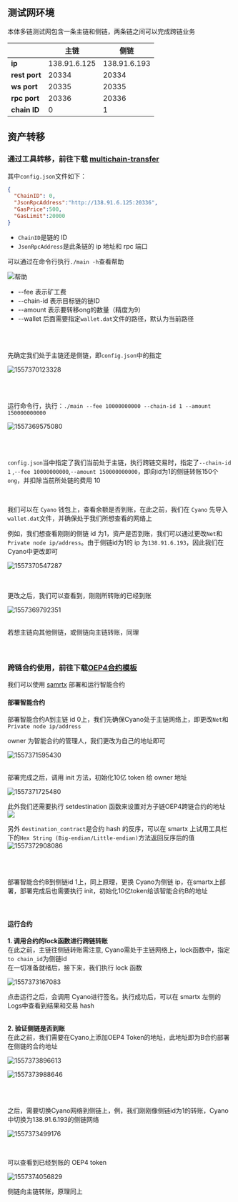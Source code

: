 



## 测试网环境

本体多链测试网包含一条主链和侧链，两条链之间可以完成跨链业务

|               | 主链         | 侧链         |
| ------------- | ------------ | ------------ |
| **ip**        | 138.91.6.125 | 138.91.6.193 |
| **rest port** | 20334        | 20334        |
| **ws port**   | 20335        | 20335        |
| **rpc port**  | 20336        | 20336        |
| **chain ID**  | 0            | 1            |





## 资产转移

### 通过工具转移，前往下载 [multichain-transfer ](https://github.com/siovanus/multichain-transfer)

其中`config.json`文件如下：

```json
{
  "ChainID": 0,
  "JsonRpcAddress":"http://138.91.6.125:20336",
  "GasPrice":500,
  "GasLimit":20000
}
```

- `ChainID`是链的 ID
- `JsonRpcAddress`是此条链的 ip 地址和 rpc 端口

可以通过在命令行执行`./main -h`查看帮助

![帮助](https://i.loli.net/2019/05/09/5cd3b61d366ea.png)

- --fee 表示矿工费
- --chain-id 表示目标链的链ID
- --amount 表示要转移ong的数量（精度为9）
- --wallet 后面需要指定`wallet.dat`文件的路径，默认为当前路径

<br/>
<br/>

先确定我们处于主链还是侧链，即`config.json`中的指定

![1557370123328](https://i.loli.net/2019/05/09/5cd3b7580a1e5.png)

<br/>
<br/>

运行命令行，执行：```./main --fee 10000000000 --chain-id 1 --amount 150000000000```

![1557369575080](https://i.loli.net/2019/05/09/5cd3b8ab32f52.png)

<br/>
<br/>

`config.json`当中指定了我们当前处于主链，执行跨链交易时，指定了`--chain-id 1` ,`--fee 10000000000`,`--amount 150000000000`，即向id为1的侧链转账150个 `ong`，并扣除当前所处链的费用 10

<br/>

我们可以在 `Cyano` 钱包上，查看余额是否到账，在此之前，我们在 `Cyano` 先导入`wallet.dat`文件，并确保处于我们所想查看的网络上

例如，我们想查看刚刚的侧链 id 为1，资产是否到账，我们可以通过更改`Net`和`Private node ip/address`。由于侧链id为1的 ip 为`138.91.6.193`，因此我们在Cyano中更改即可

![1557370547287](https://i.loli.net/2019/05/09/5cd3b7a625342.png)

<br/>
<br/>
更改之后，我们可以查看到，刚刚所转账的已经到账

![1557369792351](https://i.loli.net/2019/05/09/5cd3b7b97e770.png)
<br/>
<br/>

若想主链向其他侧链，或侧链向主链转账，同理
<br/>
<br/>
<br/>

### 跨链合约使用，前往下载[OEP4合约模板](https://github.com/siovanus/multiChainContract/tree/master/OEP4-template)

我们可以使用 [samrtx](https://smartx.ont.io) 部署和运行智能合约



#### 部署智能合约

部署智能合约A到主链 id 0上，我们先确保Cyano处于主链网络上，即更改`Net`和`Private node ip/address`

owner 为智能合约的管理人，我们更改为自己的地址即可

![1557371595430](https://i.loli.net/2019/05/09/5cd3b7d726f23.png)
<br/>
<br/>

部署完成之后，调用 init 方法，初始化10亿 token 给 owner 地址

![1557371725480](https://i.loli.net/2019/05/09/5cd3b7e710158.png)
<br/>

此外我们还需要执行 setdestination 函数来设置对方子链OEP4跨链合约的地址
![](https://i.loli.net/2019/05/15/5cdb84eae51e337089.png)
<br/>

另外 `destination_contract`是合约 hash 的反序，可以在 smartx 上试用工具栏下的`Hex String (Big-endian/Little-endian)`方法返回反序后的值
![1557372908086](https://i.loli.net/2019/05/09/5cd3b7f80449d.png)
<br/>

<br/>
<br/>

部署智能合约B到侧链id 1上，同上原理，更换 Cyano为侧链 ip，在smartx上部署，部署完成后也需要执行 init，初始化10亿token给该智能合约B的地址
<br/>
<br/>
<br/>

#### 运行合约

**1. 调用合约的lock函数进行跨链转账**
<br/>
在此之前，主链往侧链转账需注意, Cyano需处于主链网络上，lock函数中，指定`to chain_id`为侧链id
<br/>
在一切准备就绪后，接下来，我们执行 lock 函数

![1557373167083](https://i.loli.net/2019/05/17/5cde5f256776027563.png)
<br/>

点击运行之后，会调用 Cyano进行签名。执行成功后，可以在 smartx 左侧的 Logs中查看到结果和交易 hash
<br/>
<br/>

**2. 验证侧链是否到账**
<br/>
在此之前，我们需要在Cyano上添加OEP4 Token的地址，此地址即为B合约部署在侧链的合约地址

![1557373896613](https://i.loli.net/2019/05/09/5cd3b81d3cb5e.png)

![1557373988646](https://i.loli.net/2019/05/09/5cd3b8300e019.png)

<br/>

<br/>



之后，需要切换Cyano网络到侧链上，例，我们刚刚像侧链id为1的转账，Cyano中切换为138.91.6.193的侧链网络

![1557373499176](https://i.loli.net/2019/05/09/5cd3b83e93f3e.png)

<br/>

可以查看到已经到账的 OEP4 token

![1557374056829](https://i.loli.net/2019/05/09/5cd3b84f9b0c4.png)
<br/>



侧链向主链转账，原理同上
